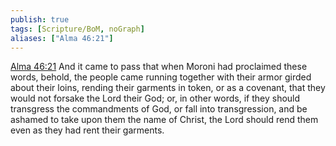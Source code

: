```yaml
---
publish: true
tags: [Scripture/BoM, noGraph]
aliases: ["Alma 46:21"]
---
```

[Alma 46:21](https://churchofjesuschrist.org/study/scriptures/bofm/alma/46?lang=eng&id=p21#p21) And it came to pass that when Moroni had proclaimed these words, behold, the people came running together with their armor girded about their loins, rending their garments in token, or as a covenant, that they would not forsake the Lord their God; or, in other words, if they should transgress the commandments of God, or fall into transgression, and be ashamed to take upon them the name of Christ, the Lord should rend them even as they had rent their garments.
